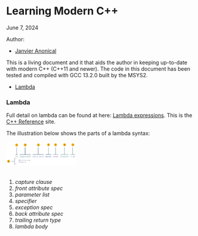 # <a name="main"></a>Learning Modern C++

June 7, 2024

Author:

* [Janvier Anonical](http://www.linkedin.com/in/janvierja)

This is a living document and it that aids the author in keeping up-to-date with modern C++ (C++11 and newer).
The code in this document has been tested and compiled with GCC 13.2.0 built by the MSYS2.

* [Lambda](#lambda)


### <a name="lambda"></a>Lambda

Full detail on lambda can be found at here: [Lambda expressions](https://en.cppreference.com/w/cpp/language/lambda). This is the [C++ Reference](https://en.cppreference.com/w/) site.

The illustration below shows the parts of a lambda syntax:
<br/>
<br/>
<img src="lambda-with-labels.jpg" width="37%" height="37%">
<br/>
<br/>

1. *capture clause*
2. *front attribute spec*
3. *parameter list*
4. *specifier*
5. *exception spec*
6. *back attribute spec*
7. *trailing return type*
8. *lambda body*
